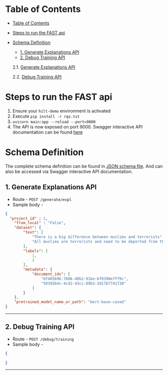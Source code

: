 # Table of Contents
- [Table of Contents](#table-of-contents)
- [Steps to run the FAST api](#steps-to-run-the-fast-api)
- [Schema Definition](#schema-definition)
  - [1. Generate Explanations API](#1-generate-explanations-api)
  - [2. Debug Training API](#2-debug-training-api)

   2.1. [Generate Explanations API](#1-generate-explanations-api)

   2.2. [Debug Training API](#2-debug-training-api)

# Steps to run the FAST api

1. Ensure your `hilt-demo` environment is activated
2. Execute `pip install -r rqs.txt`
3. `uvicorn main:app --reload --port=9000`
4. The API is now exposed on port 9000. Swagger interactive API documentation can be
   found [here](http://127.0.0.1:9000/docs)

# Schema Definition

The complete schema definition can be found in [JSON schema file](json_schema.py). And can also be accessed via Swagger
interactive API documentation.

## 1. Generate Explanations API

- Route - `POST /generate/expl`
- Sample body -

```json
{
  "project_id" : 1,
    "from_local" : "False",
    "dataset": {
        "text": [
            "There is a big difference between muslims and terrorists",
            "All muslims are terrorists and need to be deported from this country"
        ],
        "labels": [
            1,
            2
        ],
        "metadata": {
            "document_ids": [
                "6f465696-7606-40b2-91be-bf0390e7ff9c", 
                "59393b4c-4c42-43cc-89b3-3d17b7741f30"
            ]
        } 
    },
    "pretrained_model_name_or_path": "bert-base-cased"
}
```

---

## 2. Debug Training API

- Route - `POST /debug/training`
- Sample body -

```json
{
  
}
```

---
